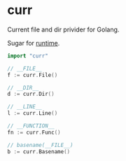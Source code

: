 curr
=====

Current file and dir privider for Golang.

Sugar for [runtime](https://golang.org/pkg/runtime/).

```go
import "curr"

// __FILE__
f := curr.File()

// __DIR__
d := curr.Dir()

// __LINE__
l := curr.Line()

// __FUNCTION__
fn := curr.Func()

// basename(__FILE__)
b := curr.Basename()
```
